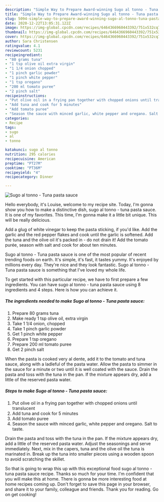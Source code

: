 ```yaml
---
description: "Simple Way to Prepare Award-winning Sugo al tonno - Tuna pasta sauce"
title: "Simple Way to Prepare Award-winning Sugo al tonno - Tuna pasta sauce"
slug: 5094-simple-way-to-prepare-award-winning-sugo-al-tonno-tuna-pasta-sauce
date: 2020-12-22T13:05:31.122Z
image: https://img-global.cpcdn.com/recipes/6464366960443392/751x532cq70/sugo-al-tonno-tuna-pasta-sauce-recipe-main-photo.jpg
thumbnail: https://img-global.cpcdn.com/recipes/6464366960443392/751x532cq70/sugo-al-tonno-tuna-pasta-sauce-recipe-main-photo.jpg
cover: https://img-global.cpcdn.com/recipes/6464366960443392/751x532cq70/sugo-al-tonno-tuna-pasta-sauce-recipe-main-photo.jpg
author: Sara Christensen
ratingvalue: 4.1
reviewcount: 5231
recipeingredient:
- "80 grams tuna"
- "1 tsp olive oil extra virgin"
- "1 1/4 onion chopped"
- "1 pinch garlic powder"
- "1 pinch white pepper"
- "1 tsp oregano"
- "200 ml tomato puree"
- "2 pinch salt"
recipeinstructions:
- "Put olive oil in a frying pan together with chopped onions until translucent"
- "Add tuna and cook for 5 minutes"
- "Add tomato puree"
- "Season the sauce with minced garlic, white pepper and oregano. Salt to taste."
categories:
- Recipe
tags:
- sugo
- al
- tonno

katakunci: sugo al tonno 
nutrition: 295 calories
recipecuisine: American
preptime: "PT27M"
cooktime: "PT36M"
recipeyield: "4"
recipecategory: Dinner

---
```



![Sugo al tonno - Tuna pasta sauce](https://img-global.cpcdn.com/recipes/6464366960443392/751x532cq70/sugo-al-tonno-tuna-pasta-sauce-recipe-main-photo.jpg)

Hello everybody, it's Louise, welcome to my recipe site. Today, I'm gonna show you how to make a distinctive dish, sugo al tonno - tuna pasta sauce. It is one of my favorites. This time, I'm gonna make it a little bit unique. This will be really delicious.

Add a glug of white vinegar to keep the pasta sticking, if you&#39;d like. Add the garlic and the red pepper flakes and cook until the garlic is softened. Add the tuna and the olive oil it&#39;s packed in - do not drain it! Add the tomato purée, season with salt and cook for about ten minutes.

Sugo al tonno - Tuna pasta sauce is one of the most popular of recent trending foods on earth. It's simple, it's fast, it tastes yummy. It's enjoyed by millions every day. They're nice and they look fantastic. Sugo al tonno - Tuna pasta sauce is something that I've loved my whole life.


To get started with this particular recipe, we have to first prepare a few ingredients. You can have sugo al tonno - tuna pasta sauce using 8 ingredients and 4 steps. Here is how you can achieve it.

<!--inarticleads1-->

##### The ingredients needed to make Sugo al tonno - Tuna pasta sauce:

1. Prepare 80 grams tuna
1. Make ready 1 tsp olive oil, extra virgin
1. Take 1 1/4 onion, chopped
1. Take 1 pinch garlic powder
1. Get 1 pinch white pepper
1. Prepare 1 tsp oregano
1. Prepare 200 ml tomato puree
1. Get 2 pinch salt


When the pasta is cooked very al dente, add it to the tomato and tuna sauce, along with a ladleful of the pasta water. Allow the pasta to simmer in the sauce for a minute or two until it is well coated with the sauce. Drain the pasta and toss with the tuna in the pan. If the mixture appears dry, add a little of the reserved pasta water. 

<!--inarticleads2-->

##### Steps to make Sugo al tonno - Tuna pasta sauce:

1. Put olive oil in a frying pan together with chopped onions until translucent
1. Add tuna and cook for 5 minutes
1. Add tomato puree
1. Season the sauce with minced garlic, white pepper and oregano. Salt to taste.


Drain the pasta and toss with the tuna in the pan. If the mixture appears dry, add a little of the reserved pasta water. Adjust the seasonings and serve immediately. Next, mix in the capers, tuna and the olive oil the tuna is marinated in. Break up the tuna into smaller pieces using a wooden spoon to avoid scratching the skillet. 

So that is going to wrap this up with this exceptional food sugo al tonno - tuna pasta sauce recipe. Thanks so much for your time. I'm confident that you will make this at home. There is gonna be more interesting food at home recipes coming up. Don't forget to save this page in your browser, and share it to your family, colleague and friends. Thank you for reading. Go on get cooking!
